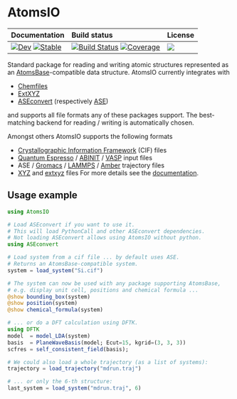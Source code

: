 # AtomsIO

| **Documentation** | **Build status** | **License** |
|:----------------- |:---------------- |:----------- |
[![Dev](https://img.shields.io/badge/docs-dev-blue.svg)](https://mfherbst.github.io/AtomsIO.jl/dev) [![Stable](https://img.shields.io/badge/docs-stable-blue.svg)](https://mfherbst.github.io/AtomsIO.jl/stable) | [![Build Status](https://github.com/mfherbst/AtomsIO.jl/actions/workflows/CI.yml/badge.svg?branch=master)](https://github.com/mfherbst/AtomsIO.jl/actions/workflows/CI.yml?query=branch%3Amaster) [![Coverage][coverage-img]][coverage-url] | [![][license-img]][license-url]  |

[coverage-img]: https://codecov.io/gh/mfherbst/AtomsIO.jl/branch/master/graph/badge.svg
[coverage-url]: https://codecov.io/gh/mfherbst/AtomsIO.jl

[license-img]: https://img.shields.io/github/license/mfherbst/AtomsIO.jl.svg?maxAge=2592000
[license-url]: https://github.com/mfherbst/AtomsIO.jl/blob/master/LICENSE

Standard package for reading and writing atomic structures represented as an
[AtomsBase](https://github.com/JuliaMolSim/AtomsBase.jl)-compatible data structure.
AtomsIO currently integrates with

  - [Chemfiles](https://github.com/chemfiles/Chemfiles.jl)
  - [ExtXYZ](https://github.com/libAtoms/ExtXYZ.jl)
  - [ASEconvert](https://github.com/mfherbst/ASEconvert.jl) (respectively [ASE](https://wiki.fysik.dtu.dk/ase/))

and supports all file formats any of these packages support.
The best-matching backend for reading / writing is automatically chosen.

Amongst others AtomsIO supports the following formats
  - [Crystallographic Information Framework](https://www.iucr.org/resources/cif) (CIF) files
  - [Quantum Espresso](https://www.quantum-espresso.org/Doc/INPUT_PW.html) / [ABINIT](https://docs.abinit.org/variables/) / [VASP](https://www.vasp.at/wiki/) input files
  - ASE / [Gromacs](http://manual.gromacs.org/archive/5.0.7/online/trj.html) / [LAMMPS](https://lammps.sandia.gov/doc/dump.html) / [Amber](http://ambermd.org/netcdf/nctraj.xhtml) trajectory files
  - [XYZ](https://openbabel.org/wiki/XYZ) and [extxyz](https://github.com/libAtoms/extxyz#extended-xyz-specification-and-parsing-tools) files
For more details see the [documentation](https://mfherbst.github.io/AtomsIO.jl/stable).

## Usage example

```julia
using AtomsIO

# Load ASEconvert if you want to use it.
# This will load PythonCall and other ASEconvert dependencies.
# Not loading ASEconvert allows using AtomsIO without python.
using ASEconvert

# Load system from a cif file ... by default uses ASE.
# Returns an AtomsBase-compatible system.
system = load_system("Si.cif")

# The system can now be used with any package supporting AtomsBase,
# e.g. display unit cell, positions and chemical formula ...
@show bounding_box(system)
@show position(system)
@show chemical_formula(system)

# ... or do a DFT calculation using DFTK.
using DFTK
model  = model_LDA(system)
basis  = PlaneWaveBasis(model; Ecut=15, kgrid=(3, 3, 3))
scfres = self_consistent_field(basis);

# We could also load a whole trajectory (as a list of systems):
trajectory = load_trajectory("mdrun.traj")

# ... or only the 6-th structure:
last_system = load_system("mdrun.traj", 6)
```
